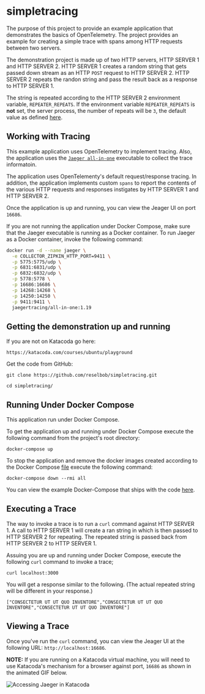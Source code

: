 # simpletracing

The purpose of this project to provide an example application that demonstrates the basics of OpenTelemetry. The project provides an example for creating a simple trace with spans among HTTP requests between two servers.

The demonstration project is made up of two HTTP servers, HTTP SERVER 1 and HTTP SERVER 2. HTTP SERVER 1 creates a random string that gets passed down stream as an HTTP `POST` request to HTTP SERVER 2. HTTP SERVER 2 repeats the randon string and pass the result back as a response to HTTP SERVER 1.

The string is repeated according to the HTTP SERVER 2 environment variable, `REPEATER_REPEATS`. If the environment variable `REPEATER_REPEATS` is **not** set, the server process, the number of repeats will be `3`, the default value as defined [here](./httpserver2/readme.md).

## Working with Tracing

This example application uses OpenTelemetry to implement tracing. Also, the application uses the [`Jaeger all-in-one`](https://www.jaegertracing.io/docs/1.19/getting-started/#all-in-one) executable to collect the trace informatoin.

The application uses OpenTelementy's default request/response tracing. In addition, the application implements custom `spans` to report the contents of the various HTTP requests and responses instigates by HTTP SERVER 1 and HTTP SERVER 2.

Once the application is up and running, you can view the Jeager UI on port `16686`.

If you are not running the application under Docker Compose, make sure that the Jaeger executable is running as a Docker container. To run Jaeger as a Docker container, invoke the following command:

```bash
docker run -d --name jaeger \
  -e COLLECTOR_ZIPKIN_HTTP_PORT=9411 \
  -p 5775:5775/udp \
  -p 6831:6831/udp \
  -p 6832:6832/udp \
  -p 5778:5778 \
  -p 16686:16686 \
  -p 14268:14268 \
  -p 14250:14250 \
  -p 9411:9411 \
  jaegertracing/all-in-one:1.19

```


## Getting the demonstration up and running

If you are not on Katacoda go here:

`https://katacoda.com/courses/ubuntu/playground`

Get the code from GitHub:

`git clone https://github.com/reselbob/simpletracing.git`

`cd simpletracing/`


## Running Under Docker Compose
This application run under Docker Compose.

To get the application up and running under Docker Compose execute the following command from the project's root directory:

`docker-compose up`

To stop the application and remove the docker images created according to the Docker Compose [file](./docker-compose.yaml) execute the following command:

`docker-compose down --rmi all`

You can view the example Docker-Compose that ships with the code [here](./docker-compose.yaml).

## Executing a Trace

The way to invoke a trace is to run a `curl` command against HTTP SERVER 1. A call to HTTP SERVER 1 will create a ran string in which is then passed to HTTP SERVER 2 for repeating. The repeated string is passed back from HTTP SERVER 2 to HTTP SERVER 1.

Assuing you are up and running under Docker Compose, execute the following `curl` command to invoke a trace;

`curl localhost:3000`

You will get a response similar to the following. (The actual repeated string will be different in your response.)

`["CONSECTETUR UT UT QUO INVENTORE","CONSECTETUR UT UT QUO INVENTORE","CONSECTETUR UT UT QUO INVENTORE"]`

## Viewing a Trace

Once you've run the `curl` command, you can view the Jeager UI at the following URL: `http://localhost:16686`.

**NOTE:** If you are running on a Katacoda virtual machine, you will need to use Katacoda's mechanism for a browser against port, `16686` as shown in the animated GIF below.

![Accessing Jaeger in Katacoda](./images/katacoda-jaeger.gif)



